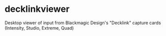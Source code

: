decklinkviewer
==============

Desktop viewer of input from Blackmagic Design's "Decklink" capture cards (Intensity, Studio, Extreme, Quad)